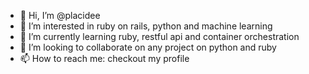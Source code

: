 - 👋 Hi, I’m @placidee
- 👀 I’m interested in ruby on rails, python and machine learning
- 🌱 I’m currently learning ruby, restful api and container orchestration
- 💞️ I’m looking to collaborate on any project on python and ruby
- 📫 How to reach me: checkout my profile

<!---
placidee/placidee is a ✨ special ✨ repository because its `README.md` (this file) appears on your GitHub profile.
You can click the Preview link to take a look at your changes.
--->
